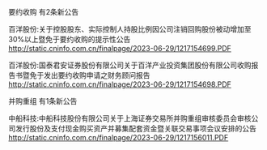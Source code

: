 要约收购 有2条新公告 

百洋股份:关于控股股东、实际控制人持股比例因公司注销回购股份被动增加至30%以上暨免于要约收购的提示性公告 http://static.cninfo.com.cn/finalpage/2023-06-29/1217154699.PDF 

百洋股份:国泰君安证券股份有限公司关于百洋产业投资集团股份有限公司收购报告书暨免于发出要约收购申请之财务顾问报告 http://static.cninfo.com.cn/finalpage/2023-06-29/1217154698.PDF 

并购重组 有1条新公告 

中船科技:中船科技股份有限公司关于上海证券交易所并购重组审核委员会审核公司发行股份及支付现金购买资产并募集配套资金暨关联交易事项会议安排的公告 http://static.cninfo.com.cn/finalpage/2023-06-29/1217156011.PDF 

